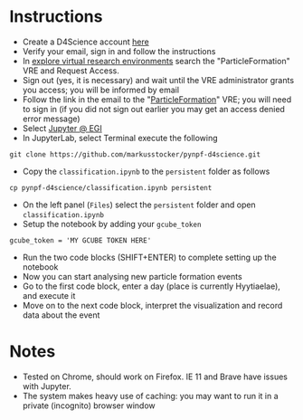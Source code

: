 # Instructions

* Create a D4Science account [here](https://services.d4science.org/)
* Verify your email, sign in and follow the instructions
* In [explore virtual research environments](https://services.d4science.org/explore) search the "ParticleFormation" VRE and Request Access.
* Sign out (yes, it is necessary) and wait until the VRE administrator grants you access; you will be informed by email
* Follow the link in the email to the "[ParticleFormation](https://services.d4science.org/group/particleformation)" VRE; you will need to sign in (if you did not sign out earlier you may get an access denied error message)
* Select [Jupyter @ EGI](https://services.d4science.org/group/particleformation/jupyter-egi)
* In JupyterLab, select Terminal execute the following

```
git clone https://github.com/markusstocker/pynpf-d4science.git
```

* Copy the `classification.ipynb` to the `persistent` folder as follows

```
cp pynpf-d4science/classification.ipynb persistent
```

* On the left panel (`Files`) select the `persistent` folder and open `classification.ipynb`
* Setup the notebook by adding your `gcube_token`

```
gcube_token = 'MY GCUBE TOKEN HERE'
```

* Run the two code blocks (SHIFT+ENTER) to complete setting up the notebook
* Now you can start analysing new particle formation events
* Go to the first code block, enter a day (place is currently Hyytiaelae), and execute it
* Move on to the next code block, interpret the visualization and record data about the event

# Notes

* Tested on Chrome, should work on Firefox. IE 11 and Brave have issues with Jupyter.
* The system makes heavy use of caching: you may want to run it in a private (incognito) browser window







